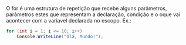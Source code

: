 O for é uma estrutura de repetição que recebe alguns parámetros, parâmetros estes que representam a declaração, condição e o oque vai acontecer com a variavel declarada no escopo.
Ex.:
```cs 
for (int i = 1; i <= 10; i++)
	Console.WriteLine("Olá, Mundo!");
```
